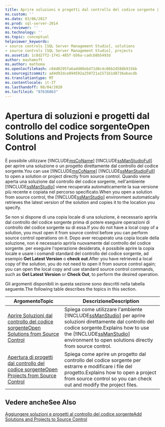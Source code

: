 ```yaml
---
title: Aprire soluzioni e progetti dal controllo del codice sorgente | Microsoft Docs
ms.custom: ''
ms.date: 03/06/2017
ms.prod: sql-server-2014
ms.reviewer: ''
ms.technology: ''
ms.topic: conceptual
helpviewer_keywords:
- source controls [SQL Server Management Studio], solutions
- source controls [SQL Server Management Studio], projects
ms.assetid: 1c8d27f2-1741-485f-b56a-cadcb8b5493d
author: mashamsft
ms.author: mathoma
ms.openlocfilehash: c04d0295fa6add80eb471d8c4c06b2d588b915bb
ms.sourcegitcommit: ad4d92dce894592a259721a1571b1d8736abacdb
ms.translationtype: MT
ms.contentlocale: it-IT
ms.lasthandoff: 08/04/2020
ms.locfileid: "87636863"
---
```

# <a name="open-solutions-and-projects-from-source-control"></a><span data-ttu-id="47713-102">Apertura di soluzioni e progetti dal controllo del codice sorgente</span><span class="sxs-lookup"><span data-stu-id="47713-102">Open Solutions and Projects from Source Control</span></span>
  <span data-ttu-id="47713-103">È possibile utilizzare [!INCLUDE[msCoName](../includes/msconame-md.md)] [!INCLUDE[ssManStudioFull](../includes/ssmanstudiofull-md.md)] per aprire una soluzione o un progetto direttamente dal controllo del codice sorgente.</span><span class="sxs-lookup"><span data-stu-id="47713-103">You can use [!INCLUDE[msCoName](../includes/msconame-md.md)] [!INCLUDE[ssManStudioFull](../includes/ssmanstudiofull-md.md)] to open a solution or project directly from source control.</span></span> <span data-ttu-id="47713-104">Quando viene aperta una soluzione dal controllo del codice sorgente, nell'ambiente [!INCLUDE[ssManStudio](../includes/ssmanstudio-md.md)] viene recuperata automaticamente la sua versione più recente e copiata nel percorso specificato.</span><span class="sxs-lookup"><span data-stu-id="47713-104">When you open a solution from source control, the [!INCLUDE[ssManStudio](../includes/ssmanstudio-md.md)] environment automatically retrieves the latest version of the solution and copies it to the location you specify.</span></span>  
  
 <span data-ttu-id="47713-105">Se non si dispone di una copia locale di una soluzione, è necessario aprirla dal controllo del codice sorgente prima di potere eseguire operazioni di controllo del codice sorgente su di essa.</span><span class="sxs-lookup"><span data-stu-id="47713-105">If you do not have a local copy of a solution, you must open it from source control before you can perform source control operations on it.</span></span> <span data-ttu-id="47713-106">Dopo aver recuperato una copia locale della soluzione, non è necessario aprirla nuovamente dal controllo del codice sorgente. per eseguire l'operazione desiderata, è possibile aprire la copia locale e usare i comandi standard del controllo del codice sorgente, ad esempio **Get Latest Version** o **check out**.</span><span class="sxs-lookup"><span data-stu-id="47713-106">After you have retrieved a local copy of the solution, you do not need to open it from source control again; you can open the local copy and use standard source control commands, such as **Get Latest Version** or **Check Out**, to perform the desired operation.</span></span>  
  
 <span data-ttu-id="47713-107">Gli argomenti disponibili in questa sezione sono descritti nella tabella seguente.</span><span class="sxs-lookup"><span data-stu-id="47713-107">The following table describes the topics in this section.</span></span>  
  
|<span data-ttu-id="47713-108">Argomento</span><span class="sxs-lookup"><span data-stu-id="47713-108">Topic</span></span>|<span data-ttu-id="47713-109">Descrizione</span><span class="sxs-lookup"><span data-stu-id="47713-109">Description</span></span>|  
|-----------|-----------------|  
|[<span data-ttu-id="47713-110">Aprire Soluzioni dal controllo del codice sorgente</span><span class="sxs-lookup"><span data-stu-id="47713-110">Open Solutions from Source Control</span></span>](../../2014/database-engine/open-solutions-from-source-control.md)|<span data-ttu-id="47713-111">Spiega come utilizzare l'ambiente [!INCLUDE[ssManStudio](../includes/ssmanstudio-md.md)] per aprire soluzioni direttamente dal controllo del codice sorgente.</span><span class="sxs-lookup"><span data-stu-id="47713-111">Explains how to use the [!INCLUDE[ssManStudio](../includes/ssmanstudio-md.md)] environment to open solutions directly from source control.</span></span>|  
|[<span data-ttu-id="47713-112">Apertura di progetti dal controllo del codice sorgente</span><span class="sxs-lookup"><span data-stu-id="47713-112">Open Projects from Source Control</span></span>](../../2014/database-engine/open-projects-from-source-control.md)|<span data-ttu-id="47713-113">Spiega come aprire un progetto dal controllo del codice sorgente per estrarre e modificare i file del progetto.</span><span class="sxs-lookup"><span data-stu-id="47713-113">Explains how to open a project from source control so you can check out and modify the project files.</span></span>|  
  
## <a name="see-also"></a><span data-ttu-id="47713-114">Vedere anche</span><span class="sxs-lookup"><span data-stu-id="47713-114">See Also</span></span>  
 [<span data-ttu-id="47713-115">Aggiungere soluzioni e progetti al controllo del codice sorgente</span><span class="sxs-lookup"><span data-stu-id="47713-115">Add Solutions and Projects to Source Control</span></span>](../../2014/database-engine/add-solutions-and-projects-to-source-control.md)  
  
  

